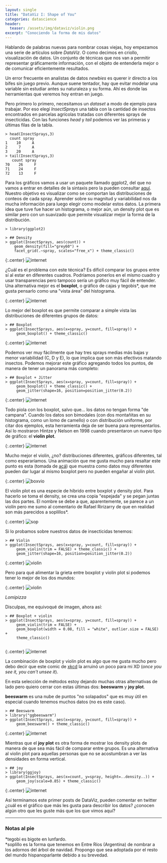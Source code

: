 ```yaml
---
layout: single
title: "DataViz I: Shape of You"
categories: datascience
header:
  teaser: /assets/img/dataviz/violin.png
excerpt: "Conociendo la forma de mis datos"  
---
```


Hablando de palabras nuevas para nombrar cosas viejas, hoy empezamos una serie de artículos sobre <i>DataViz</i>. O como decimos en criollo, visualización de datos. Un conjunto de técnicas que nos van a permitir representar gráficamente información, con el objeto de entenderla mejor o de comunicar eficientemente resultados.

Un error frecuente en analistas de datos <i>newbies</i> es querer ir directo a los bifes sin juego previo. Aunque suene tentador, hay que evitar modelar una variable sin estudiar antes su naturaleza y su forma. Ahí es donde las herramientas que veremos hoy entran en juego.

Pero primero lo primero, necesitamos un <i>dataset</i> a modo de ejemplo para trabajar. Por eso elegí <i>InsectSprays</i> una tabla con la cantidad de insectos encontrados en parcelas agrícolas tratadas con diferentes sprays de insecticidas. Con las funciones <i>head</i> y <i>tail</i> podemos ver las primeras y últimas filas de la tabla.


```{r}
> head(InsectSprays,3)
  count spray
1    10     A
2     7     A
3    20     A
> tail(InsectSprays,3)
   count spray
70    26     F
71    24     F
72    13     F

```

Para los gráficos vamos a usar un paquete llamado ggplot2, del que no vamos a entrar en detalles de la sintaxis pero la pueden consultar <a href="https://ggplot2.tidyverse.org/">aquí</a>. Nuestro objetivo es visualizar como se comportan las distribuciones de conteos de cada spray. Aprender sobre su magnitud y variabilidad nos da mucha información para luego elegir como modelar estos datos. La primera idea que tuve fue hacer un histograma, o mejor aún, un density plot que es similar pero con un suavizado que permite visualizar mejor la forma de la distribución.

```{r}
> library(ggplot2)

> ## Density
> ggplot(InsectSprays, aes(count)) + 
    geom_density(fill="grey60") +
    facet_grid(.~spray, scales="free_x") + theme_classic()
```

{:.center}
![internet](/assets/img/dataviz/density.png)

¿Cuál es el problema con este técnica? Es díficil comparar los grupos entre sí al estar en diferentes cuadros. Podríamos ponerlos en el mismo cuadro y usar transparencias pero tampoco sería un gráfico muy fácil de entender. Una alternativa mejor es el <strong>boxplot</strong>, o gráfico de cajas y tegobis*, que me gusta pensarlo como una "vista área" del histograma.

{:.center}
![internet](/assets/img/dataviz/boxplot-histograma.png)

Lo mejor del boxplot es que permite comparar a simple vista las distribuciones de diferentes grupos de datos:

```{r}
> ## Boxplot
> ggplot(InsectSprays, aes(x=spray, y=count, fill=spray)) + 
     geom_boxplot() + theme_classic()

```

{:.center}
![internet](/assets/img/dataviz/boxplot.png)

Podemos ver muy fácilmente que hay tres sprays medias más bajas y menor variabilidad (C, D y E), lo que implica que son más efectivos matando insectos. Podemos mejorar este gráfico agregando todos los puntos, de manera de tener un panorama más completo:

```{r}
> ## Boxplot + Jitter
> ggplot(InsectSprays, aes(x=spray, y=count, fill=spray)) + 
     geom_boxplot() + theme_classic() + 
     geom_jitter(shape=16, position=position_jitter(0.2))

```

{:.center}
![internet](/assets/img/dataviz/boxplot_jitter.png)

Todo piola con los boxplot, salvo que... los datos no tengan forma "de campana". Cuando los datos son bimodales (con dos montañitas en su histograma, como un lomo de camello) o con distribución uniforme, por citar dos ejemplos, esta herramienta deja de ser buena para representarlos. Así lo mostraron Hintze y Nelson en 1998 cuando presentaron un nuevo tipo de gráfico: el <strong>violin plot</strong>.

{:.center}
![internet](/assets/img/dataviz/boxplotVsviolin.png)

Mucho mejor el violin, ¿no? distribuciones diferentes, gráficos diferentes, tal como esperaríamos. Una animación que me gusta mucho para resaltar este punto es esta (tomada de <a href="https://www.autodeskresearch.com/publications/samestats">acá</a>) que muestra como datos muy diferentes pueden dar lugar al mismo boxplot pero no pueden engañar al violin plot.

{:.center}
![boxvio](/assets/img/dataviz/BoxViolinSmaller.gif)

El violin plot es una especie de híbrido entre boxplot y density plot. Para hacerlo se toma el density, se crea una copia "espejada" y se pegan juntas las dos partes. El nombre se debe a que, aparentemente, se parece a un violín pero me sumo al comentario de Rafael Ririzarry de que en realidad son más parecidos a soplillos*.

{:.center} 
![sop](/assets/img/dataviz/soplillo.jpeg)


Si lo probamos sobre nuestros datos de insecticidas tenemos:

```{r}
> ## Violin
> ggplot(InsectSprays, aes(x=spray, y=count, fill=spray)) + 
     geom_violin(trim = FALSE) + theme_classic() + 
     geom_jitter(shape=16, position=position_jitter(0.2))

```

{:.center}
![violin](/assets/img/dataviz/violin.png)

Pero para qué alimentar la grieta entre boxplot y violin plot si podemos tener lo mejor de los dos mundos: 

{:.center} 
![violin](/assets/img/dataviz/lomipizza.jpeg)
<br>
<p class="center"><i>Lomipizza</i></p>

Disculpas, me equivoqué de imagen, ahora así:

```{r}
> ## Boxplot + violin  
> ggplot(InsectSprays, aes(x=spray, y=count, fill=spray)) + 
     geom_violin(trim = FALSE) +
     geom_boxplot(width = 0.08, fill = "white", outlier.size = FALSE) +
     theme_classic() 
     
```

{:.center}
![internet](/assets/img/dataviz/boxplot+violin.png)

La combinación de boxplot y violin plot es algo que me gusta mucho pero debo decir que este comic de <a href="https://xkcd.com/1967/">xkcd</a> la arruinó un poco para mi XD (<i>once you see it, you can't unsee it</i>).

En esta selección de métodos estoy dejando muchas otras alternativas de lado pero quiero cerrar con estas últimas dos: <strong>beeswarm</strong> y <strong>joy plot</strong>.

<strong>beeswarm</strong> es una nube de puntos "no solapados" que es muy útil en especial cuando tenemos muchos datos (no es este caso).

```{r}
> ## Beeswarm
> library("ggbeeswarm")
> ggplot(InsectSprays, aes(x=spray, y=count, fill=spray)) + 
     geom_beeswarm() + theme_classic()

```

{:.center}
![internet](/assets/img/dataviz/beeswarm.png)

Mientras que el <strong>joy plot</strong> es otra forma de mostrar los density plots de manera de que sea más fácil de comparar entre grupos. Es una alternativa al violin plot para aquellas personas que no se acostumbran a ver las densidades en forma vertical.


```{r}
> ## joy
> library(ggjoy)
> ggplot(InsectSprays, aes(x=count, y=spray, height=..density..)) +
     geom_joy(scale=0.85) + theme_classic()

```

{:.center}
![internet](/assets/img/dataviz/joyplot.png)

Así terminamos este primer posts de DataViz, pueden comentar en twitter ¿cuál es el gráfico que más les gusta para describir los datos? ¿conocen algún otro que les guste más que los que vimos aquí?


-----
<h3>Notas al pie</h3>

*tegobi es bigote en lunfardo.<br>
*soplillo es la forma que tenemos en Entre Ríos (Argentina) de nombrar a los adornos del árbol de navidad. Propongo que sea adoptada por el resto del mundo hispanoparlante debido a su brevedad.
